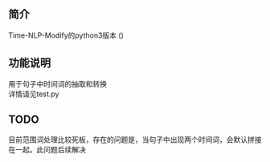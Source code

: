## 简介
Time-NLP-Modify的python3版本 ()
## 功能说明
用于句子中时间词的抽取和转换  
详情请见test.py
## TODO
目前范围词处理比较死板，存在的问题是，当句子中出现两个时间词，会默认拼接在一起。此问题后续解决